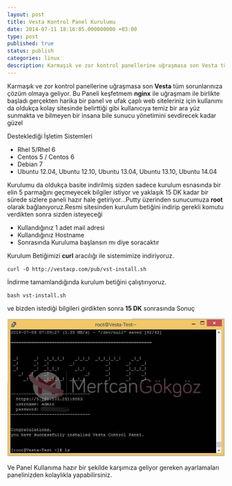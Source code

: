 ```yaml
---
layout: post
title: Vesta Kontrol Panel Kurulumu
date: 2014-07-11 18:16:05.000000000 +03:00
type: post
published: true
status: publish
categories: linux
description: Karmaşık ve zor kontrol panellerine uğraşmasa son Vesta tüm sorunlarınıza çözüm olmaya geliyor. Bu Paneli keşfetmem nginx ile uğraşmam
---
```

Karmaşık ve zor kontrol panellerine uğraşmasa son **Vesta** tüm sorunlarınıza çözüm olmaya geliyor. Bu Paneli keşfetmem **nginx** ile uğraşmam ile birlikte başladı gerçekten harika bir panel ve ufak çaplı web siteleriniz için kullanımı da oldukça kolay sitesinde belirttiği gibi kullanıcıya temiz bir ara yüz sunmakta ve bilmeyen bir insana bile sunucu yönetimini sevdirecek kadar güzel

Desteklediği İşletim Sistemleri

- Rhel 5/Rhel 6
- Centos 5 / Centos 6
- Debian 7
- Ubuntu 12.04, Ubuntu 12.10, Ubuntu 13.04, Ubuntu 13.10, Ubuntu 14.04

Kurulumu da oldukça basite indirilmiş sizden sadece kurulum esnasında bir elin 5 parmağını geçmeyecek bilgiler istiyor ve yaklaşık 15 DK kadar bir sürede sizlere paneli hazır hale getiriyor…Putty üzerinden sunucumuza **root** olarak bağlanıyoruz.Resmi sitesinden kurulum betiğini indirip gerekli komutu verdikten sonra sizden isteyeceği

- Kullandığınız 1 adet mail adresi
- Kullandığınız Hostname
- Sonrasında Kuruluma başlansın mı diye soracaktır

Kurulum Betiğimizi **curl** aracılığı ile sistemimize indiriyoruz.

    curl -O http://vestacp.com/pub/vst-install.sh

İndirme tamamlandığında kurulum betiğini çalıştırıyoruz.

    bash vst-install.sh

ve bizden istediği bilgileri girdikten sonra **15 DK** sonrasında Sonuç

![vestakontrolpanelkurulumgorsel1](/assets/vestakontrolpanelkurulumgorsel1.jpg)

Ve Panel Kullanıma hazır bir şekilde karşımıza geliyor gereken ayarlamaları panelinizden kolaylıkla yapabilirsiniz.
